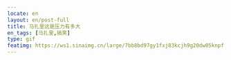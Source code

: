 ```yaml
---
locate: en
layout: en/post-full
title: 马扎里这是压力有多大
en_tags: [马扎里,搞笑]
type: gif
featimg: https://ws1.sinaimg.cn/large/7bb8bd97gy1fxj83kcjh9g20dw05knpf.gif
---
```

